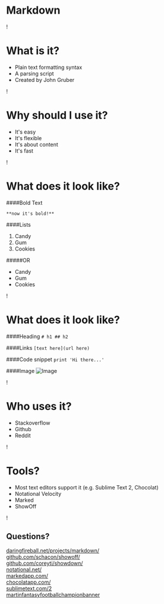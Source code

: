 Markdown
===

!

What is it?
===
* Plain text formatting syntax
* A parsing script
* Created by John Gruber

!

Why should I use it?
===
* It's easy
* It's flexible
* It's about content
* It's fast

!

What does it look like?
===
####Bold Text

`**now it's bold!**`

####Lists
1. Candy     
2. Gum
3. Cookies

#####OR  

+ Candy 
+ Gum
+ Cookies

!

What does it look like?
===
####Heading
`# h1 ## h2`

####Links
`[text here](url here)`

####Code snippet
`print 'Hi there...'`

####Image
![Image](http://f.cl.ly/items/0D1E2m3O0P0v3L2Y2D2e/Screen%20Shot%202012-09-06%20at%209.02.39%20PM.png "Image title") 

!

Who uses it?
===
* Stackoverflow
* Github
* Reddit

!

Tools?
===
* Most text editors support it (e.g. Sublime Text 2, Chocolat)
* Notational Velocity
* Marked
* ShowOff

!

Questions?
---
[daringfireball.net/projects/markdown/](daringfireball.net/projects/markdown/)  
[github.com/schacon/showoff/](http://github.com/schacon/showoff/)  
[github.com/coreyti/showdown/](http://github.com/coreyti/showdown/)  
[notational.net/](http://notational.net/)  
[markedapp.com/](http://markedapp.com/)  
[chocolatapp.com/](http://chocolatapp.com/)  
[sublimetext.com/2](http://www.sublimetext.com/2)  
[martinfantasyfootballchampionbanner](http://zlnk.at/image/0d272e3g1x3K)



